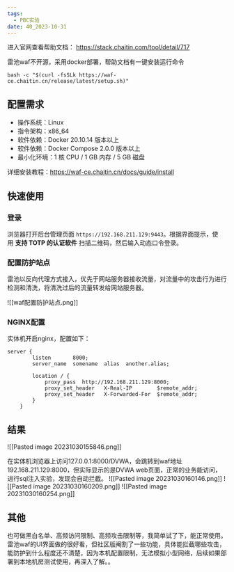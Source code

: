 ```yaml
---
tags:
  - PBC实验
date: 40_2023-10-31
---
```


进入官网查看帮助文档：
https://stack.chaitin.com/tool/detail/717 

雷池waf不开源，采用docker部署，帮助文档有一键安装运行命令

`bash -c "$(curl -fsSLk https://waf-ce.chaitin.cn/release/latest/setup.sh)"`

## 配置需求

- 操作系统：Linux
- 指令架构：x86_64
- 软件依赖：Docker 20.10.14 版本以上
- 软件依赖：Docker Compose 2.0.0 版本以上
- 最小化环境：1 核 CPU / 1 GB 内存 / 5 GB 磁盘

详细安装教程：https://waf-ce.chaitin.cn/docs/guide/install

## 快速使用

### 登录

浏览器打开后台管理页面 `https://192.168.211.129:9443`。根据界面提示，使用 **支持 TOTP 的认证软件** 扫描二维码，然后输入动态口令登录。

### 配置防护站点

雷池以反向代理方式接入，优先于网站服务器接收流量，对流量中的攻击行为进行检测和清洗，将清洗过后的流量转发给网站服务器。

![[waf配置防护站点.png]]
### NGINX配置

实体机开启nginx，配置如下：

```
server {
        listen       8000;
        server_name  somename  alias  another.alias;

        location / {
            proxy_pass  http://192.168.211.129:8000;
            proxy_set_header   X-Real-IP        $remote_addr;
            proxy_set_header   X-Forwarded-For  $remote_addr;
        }
    }
```

## 结果

![[Pasted image 20231030155846.png]]

在实体机浏览器上访问127.0.0.1:8000/DVWA，会跳转到waf地址192.168.211.129:8000，但实际显示的是DVWA web页面，正常的业务能访问，进行sql注入实验，发现会自动拦截。
![[Pasted image 20231030160146.png]]
![[Pasted image 20231030160209.png]]
![[Pasted image 20231030160254.png]]


## 其他

也可做黑白名单、高频访问限制、高频攻击限制等，我简单试了下，能正常使用。
雷池waf的UI界面做的很好看，但社区版阉割了一些功能，具体能拦截哪些攻击，能防护到什么程度还不清楚，因为本机配置限制，无法模拟小型网络，后续如果部署到本地机房测试使用，再深入了解。。